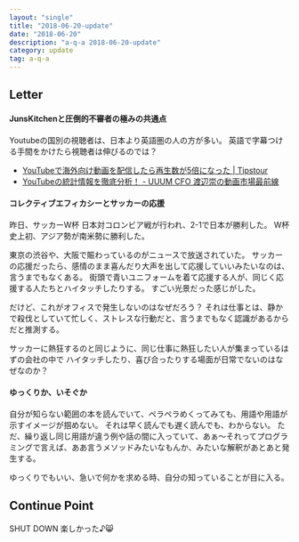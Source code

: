```yaml
---
layout: "single"
title: "2018-06-20-update"
date: "2018-06-20"
description: "a-q-a 2018-06-20-update"
category: update
tag: a-q-a
---
```


## Letter
#### JunsKitchenと圧倒的不審者の極みの共通点
Youtubeの国別の視聴者は、日本より英語圏の人の方が多い。
英語で字幕つける手間をかけたら視聴者は伸びるのでは？

- [YouTubeで海外向け動画を配信したら再生数が5倍になった | Tipstour](http://tipstour.net/youtube-analytics-from-oversea)
- [YouTubeの統計情報を徹底分析！ - UUUM CFO 渡辺崇の動画市場最前線](http://cfo.blog.uuum.jp/entry/2016/03/17/071643)

#### コレクティブエフィカシーとサッカーの応援
昨日、サッカーW杯
日本対コロンビア戦が行われ、2-1で日本が勝利した。
W杯史上初、アジア勢が南米勢に勝利した。

東京の渋谷や、大阪で賑わっているのがニュースで放送されていた。
サッカーの応援だったら、感情のまま喜んだり大声を出して応援していいみたいなのは、言うまでもなくある。
街頭で青いユニフォームを着て応援する人が、同じく応援する人たちとハイタッチしたりする。
すごい光景だった感じがした。

だけど、これがオフィスで発生しないのはなぜだろう？
それは仕事とは、静かで殺伐としていて忙しく、ストレスな行動だと、言うまでもなく認識があるからだと推測する。

サッカーに熱狂するのと同じように、同じ仕事に熱狂したい人が集まっているはずの会社の中で
ハイタッチしたり、喜び合ったりする場面が日常でないのはなぜなのか？

#### ゆっくりか、いそぐか
自分が知らない範囲の本を読んでいて、ペラペラめくってみても、用語や用語が示すイメージが掴めない。
それは早く読んでも遅く読んでも、わからない。
ただ、繰り返し同じ用語が違う例や話の間に入っていて、あぁ〜それってプログラミングで言えば、ああ言うメソッドみたいなもんか、みたいな解釈があとあと発生する。

ゆっくりでもいい、急いで何かを求める時、自分の知っていることが目に入る。

## Continue Point

SHUT DOWN
楽しかった♪:smile_cat:
